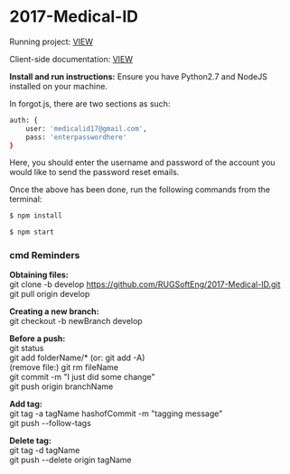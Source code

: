 # 2017-Medical-ID

Running project: [VIEW](https://medid.herokuapp.com/)

Client-side documentation: [VIEW](https://htmlpreview.github.io/?https://raw.githubusercontent.com/RUGSoftEng/2017-Medical-ID/develop/doc/index.html)

**Install and run instructions:**
Ensure you have Python2.7 and NodeJS installed on your machine.

In forgot.js, there are two sections as such:

```sh
auth: {
    user: 'medicalid17@gmail.com',
    pass: 'enterpasswordhere'
}
```

Here, you should enter the username and password of the account you would like to send the password reset emails.

Once the above has been done, run the following commands from the terminal:

```sh
$ npm install
```

```sh
$ npm start
```


### cmd Reminders ###

**Obtaining files:**   
git clone -b develop https://github.com/RUGSoftEng/2017-Medical-ID.git  
git pull origin develop

**Creating a new branch:**   
git checkout -b newBranch develop

**Before a push:**   
git status  
git add folderName/* (or: git add -A)  
(remove file:) git rm fileName  
git commit -m "I just did some change"   
git push origin branchName 

**Add tag:**  
git tag -a tagName hashofCommit -m "tagging message"  
git push --follow-tags  

**Delete tag:**  
git tag -d tagName  
git push --delete origin tagName
